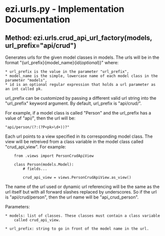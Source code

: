 # ezi.urls.py - Implementation Documentation

## Method: ezi.urls.crud_api_url_factory(models, url_prefix="api/crud")
Generates urls for the given model classes in models. The urls will be in the format "{url_prefix}{model_name}{id(*optional*)}" where:

    * url_prefix is the value in the parameter "url_prefix",
    * model_name is the simple, lowercase name of each model class in the parameter "models",
    * id is an optional regular expression that holds a url parameter as an int called pk.

url_prefix can be customized by passing a different valid url string into the "url_prefix" keyword argument. By default, url_prefix is "api/crud/".

For example, if a model class is called "Person" and the url_prefix has a value of "api/", then the url will be:

    "api/person/(?:(?P<pk>\d+))?"

Each url points to a view specified in its corresponding model class. The view will be retreived from a class variable in the model class called "crud_api_view". For example:

```
    from .views import PersonCrudApiView

    class Person(models.Model):
        # fields...

        crud_api_view = views.PersonCrudApiView.as_view()
```

The name of the url used or dynamic url referencing will be the same as the url itself but with all forward slashes replaced by underscores. So if the url is "api/crud/person", then the url name will be "api_crud_person".

Parameters:

    * models: list of classes. These classes must contain a class variable
        called crud_api_view.

    * url_prefix: string to go in front of the model name in the url.

